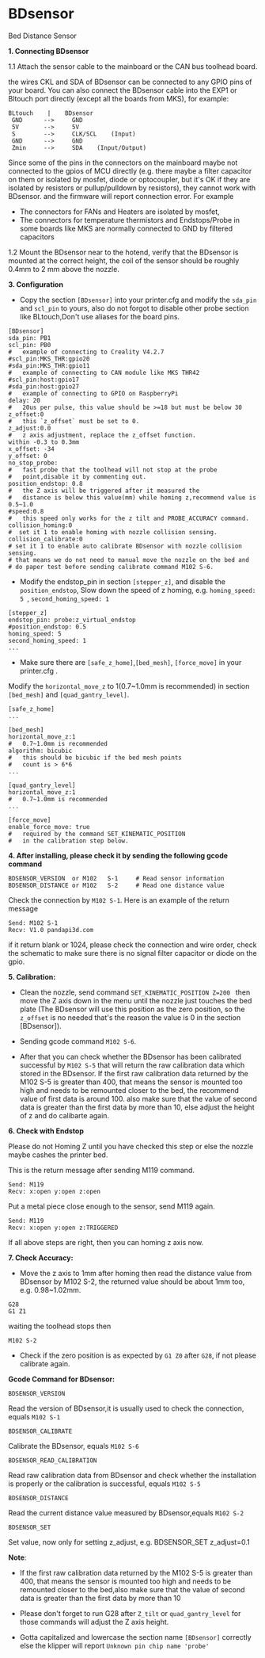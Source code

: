 # BDsensor
  Bed Distance Sensor

**1. Connecting BDsensor**

1.1 Attach the sensor cable to the mainboard or the CAN bus toolhead board.

the wires CKL and SDA of BDsensor can be connected to any GPIO pins of your
board. You can also connect the BDsensor cable into the EXP1 or Bltouch port
directly (except all the boards from MKS), for example:
```
BLtouch    |    BDsensor
 GND      -->     GND
 5V       -->     5V
 S        -->     CLK/SCL    (Input)
 GND      -->     GND
 Zmin     -->     SDA    (Input/Output)
```
Since some of the pins in the connectors on the mainboard maybe not connected
to the gpios of MCU directly (e.g. there maybe a filter capacitor on them or
isolated by mosfet, diode or optocoupler, but it's OK if they are isolated
by resistors or pullup/pulldown by resistors), they cannot work with
BDsensor. and the firmware will report connection error. For example
* The connectors for FANs and Heaters are isolated by mosfet,
* The connectors for temperature thermistors and Endstops/Probe in some boards
like MKS are normally connected to GND by filtered capacitors

1.2 Mount the BDsensor near to the hotend, verify that the BDsensor is mounted
at the correct height, the coil of the sensor should be roughly
0.4mm to 2 mm above the nozzle.

**3. Configuration**

*  Copy the section `[BDsensor]` into your printer.cfg and modify
the `sda_pin` and `scl_pin` to yours, also do not forgot to disable
other probe section like BLtouch,Don't use aliases for the board pins.
```
[BDsensor]
sda_pin: PB1
scl_pin: PB0
#   example of connecting to Creality V4.2.7
#scl_pin:MKS_THR:gpio20
#sda_pin:MKS_THR:gpio11
#   example of connecting to CAN module like MKS THR42
#scl_pin:host:gpio17
#sda_pin:host:gpio27
#   example of connecting to GPIO on RaspberryPi
delay: 20
#   20us per pulse, this value should be >=18 but must be below 30
z_offset:0
#   this `z_offset` must be set to 0.
z_adjust:0.0
#   z axis adjustment, replace the z_offset function.
within -0.3 to 0.3mm
x_offset: -34
y_offset: 0
no_stop_probe:
#   fast probe that the toolhead will not stop at the probe
#   point,disable it by commenting out.
position_endstop: 0.8
#   the Z axis will be triggered after it measured the
#   distance is below this value(mm) while homing z,recommend value is 0.5~1.0
#speed:0.8
#   this speed only works for the z tilt and PROBE_ACCURACY command.
collision_homing:0
#  set it 1 to enable homing with nozzle collision sensing.
collision_calibrate:0
# set it 1 to enable auto calibrate BDsensor with nozzle collision sensing.
# that means we do not need to manual move the nozzle on the bed and
# do paper test before sending calibrate command M102 S-6.
```

* Modify the endstop_pin in section `[stepper_z]`, and disable
the `position_endstop`, Slow down the speed of z homing,
e.g.  `homing_speed: 5 `, `second_homing_speed: 1`

```
[stepper_z]
endstop_pin: probe:z_virtual_endstop
#position_endstop: 0.5
homing_speed: 5
second_homing_speed: 1
...
```

* Make sure there are `[safe_z_home]`,`[bed_mesh]`, `[force_move]`
in your printer.cfg .

Modify the `horizontal_move_z` to 1(0.7~1.0mm is recommended) in
section `[bed_mesh]` and `[quad_gantry_level]`.

```
[safe_z_home]
...

[bed_mesh]
horizontal_move_z:1
#   0.7~1.0mm is recommended
algorithm: bicubic
#   this should be bicubic if the bed mesh points
#   count is > 6*6
...

[quad_gantry_level]
horizontal_move_z:1
#   0.7~1.0mm is recommended
...

[force_move]
enable_force_move: true
#   required by the command SET_KINEMATIC_POSITION
#   in the calibration step below.

```

**4. After installing, please check it by sending the following gcode command**
```
BDSENSOR_VERSION  or M102   S-1     # Read sensor information
BDSENSOR_DISTANCE or M102   S-2     # Read one distance value
```
Check the connection by `M102 S-1`. Here is an example of the return message
```
Send: M102 S-1
Recv: V1.0 pandapi3d.com
```
if it return blank or 1024, please check the connection and wire order,
check the schematic to make sure there is no signal filter capacitor
or diode on the gpio.

**5. Calibration:**

 * Clean the nozzle, send command `SET_KINEMATIC_POSITION Z=200 ` then
 move the Z axis down in the menu until the nozzle just touches the bed
 plate (The BDsensor will use this position as the zero position, so
 the `z_offset` is no needed that's the reason the
 value is 0 in the section [BDsensor]).

 * Sending gcode command `M102 S-6`.

 * After that you can check whether the BDsensor has been calibrated
 successful by `M102 S-5` that will return the raw calibration data
 which stored in the BDsensor. If the first raw calibration data
 returned by the M102 S-5 is greater than 400, that means the sensor
 is mounted too high and needs to be remounted closer to the bed, the
 recommend value of first data is around 100. also make sure that the
 value of second data is greater than the first data by more than 10,
 else adjust the height of z and do calibarte again.


**6. Check with Endstop**

Please do not Homing Z until you have checked this step or else the
nozzle maybe cashes the printer bed.

This is the return message after sending M119 command.
```
Send: M119
Recv: x:open y:open z:open
```

  Put a metal piece close enough to the sensor, send M119 again.

```
Send: M119
Recv: x:open y:open z:TRIGGERED
```
  If all above steps are right, then you can homing z axis now.

  **7. Check Accuracy:**

  * Move the z axis to 1mm after homing then read the distance value
from BDsensor by M102 S-2, the returned value should be about
1mm too, e.g. 0.98~1.02mm.
```
G28
G1 Z1
```
waiting the toolhead stops then
```
M102 S-2
```

 * Check if the zero position is as expected by `G1 Z0` after ` G28 `,
 if not please calibrate again.

**Gcode Command for BDsensor:**

`BDSENSOR_VERSION`

Read the version of BDsensor,it is usually used to
check the connection, equals `M102 S-1`

`BDSENSOR_CALIBRATE`

Calibrate the BDsensor, equals `M102 S-6`

`BDSENSOR_READ_CALIBRATION`

Read raw calibration data from BDsensor and check whether the installation
is properly or the calibration is successful, equals `M102 S-5`

`BDSENSOR_DISTANCE`

Read the current distance value measured by BDsensor,equals `M102 S-2`

`BDSENSOR_SET`

Set value, now only for setting z_adjust, e.g. BDSENSOR_SET z_adjust=0.1

**Note**:

* If the first raw calibration data returned by the M102 S-5 is greater
than 400, that means the sensor is mounted too high and needs to be
remounted closer to the bed,also make sure that the value of second data is greater
than the first data by more than 10


* Please don't forget to run G28 after `Z_tilt` or `quad_gantry_level`
for those commands will adjust the Z axis height.

* Gotta capitalized and lowercase the section name `[BDsensor]` correctly
else the klipper will report `Unknown pin chip name 'probe'`
